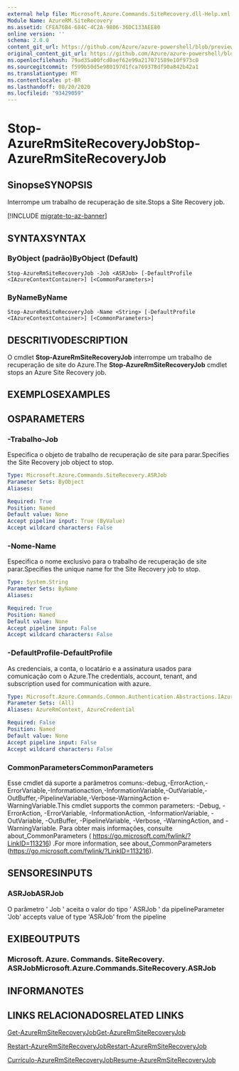 ```yaml
---
external help file: Microsoft.Azure.Commands.SiteRecovery.dll-Help.xml
Module Name: AzureRM.SiteRecovery
ms.assetid: CFEA76B4-684C-4C2A-9806-36DC133AEE80
online version: ''
schema: 2.0.0
content_git_url: https://github.com/Azure/azure-powershell/blob/preview/src/ResourceManager/SiteRecovery/Commands.SiteRecovery/help/Stop-AzureRmSiteRecoveryJob.md
original_content_git_url: https://github.com/Azure/azure-powershell/blob/preview/src/ResourceManager/SiteRecovery/Commands.SiteRecovery/help/Stop-AzureRmSiteRecoveryJob.md
ms.openlocfilehash: 79ad35a00fcd0aef62e99a217071589e10f973c0
ms.sourcegitcommit: f599b50d5e980197d1fca769378df90a842b42a1
ms.translationtype: MT
ms.contentlocale: pt-BR
ms.lasthandoff: 08/20/2020
ms.locfileid: "93429059"
---
```

# <span data-ttu-id="0757a-101">Stop-AzureRmSiteRecoveryJob</span><span class="sxs-lookup"><span data-stu-id="0757a-101">Stop-AzureRmSiteRecoveryJob</span></span>

## <span data-ttu-id="0757a-102">Sinopse</span><span class="sxs-lookup"><span data-stu-id="0757a-102">SYNOPSIS</span></span>
<span data-ttu-id="0757a-103">Interrompe um trabalho de recuperação de site.</span><span class="sxs-lookup"><span data-stu-id="0757a-103">Stops a Site Recovery job.</span></span>

[!INCLUDE [migrate-to-az-banner](../../includes/migrate-to-az-banner.md)]

## <span data-ttu-id="0757a-104">SYNTAX</span><span class="sxs-lookup"><span data-stu-id="0757a-104">SYNTAX</span></span>

### <span data-ttu-id="0757a-105">ByObject (padrão)</span><span class="sxs-lookup"><span data-stu-id="0757a-105">ByObject (Default)</span></span>
```
Stop-AzureRmSiteRecoveryJob -Job <ASRJob> [-DefaultProfile <IAzureContextContainer>] [<CommonParameters>]
```

### <span data-ttu-id="0757a-106">ByName</span><span class="sxs-lookup"><span data-stu-id="0757a-106">ByName</span></span>
```
Stop-AzureRmSiteRecoveryJob -Name <String> [-DefaultProfile <IAzureContextContainer>] [<CommonParameters>]
```

## <span data-ttu-id="0757a-107">DESCRITIVO</span><span class="sxs-lookup"><span data-stu-id="0757a-107">DESCRIPTION</span></span>
<span data-ttu-id="0757a-108">O cmdlet **Stop-AzureRmSiteRecoveryJob** interrompe um trabalho de recuperação de site do Azure.</span><span class="sxs-lookup"><span data-stu-id="0757a-108">The **Stop-AzureRmSiteRecoveryJob** cmdlet stops an Azure Site Recovery job.</span></span>

## <span data-ttu-id="0757a-109">EXEMPLOS</span><span class="sxs-lookup"><span data-stu-id="0757a-109">EXAMPLES</span></span>

## <span data-ttu-id="0757a-110">OS</span><span class="sxs-lookup"><span data-stu-id="0757a-110">PARAMETERS</span></span>

### <span data-ttu-id="0757a-111">-Trabalho</span><span class="sxs-lookup"><span data-stu-id="0757a-111">-Job</span></span>
<span data-ttu-id="0757a-112">Especifica o objeto de trabalho de recuperação de site para parar.</span><span class="sxs-lookup"><span data-stu-id="0757a-112">Specifies the Site Recovery job object to stop.</span></span>

```yaml
Type: Microsoft.Azure.Commands.SiteRecovery.ASRJob
Parameter Sets: ByObject
Aliases: 

Required: True
Position: Named
Default value: None
Accept pipeline input: True (ByValue)
Accept wildcard characters: False
```

### <span data-ttu-id="0757a-113">-Nome</span><span class="sxs-lookup"><span data-stu-id="0757a-113">-Name</span></span>
<span data-ttu-id="0757a-114">Especifica o nome exclusivo para o trabalho de recuperação de site parar.</span><span class="sxs-lookup"><span data-stu-id="0757a-114">Specifies the unique name for the Site Recovery job to stop.</span></span>

```yaml
Type: System.String
Parameter Sets: ByName
Aliases: 

Required: True
Position: Named
Default value: None
Accept pipeline input: False
Accept wildcard characters: False
```

### <span data-ttu-id="0757a-115">-DefaultProfile</span><span class="sxs-lookup"><span data-stu-id="0757a-115">-DefaultProfile</span></span>
<span data-ttu-id="0757a-116">As credenciais, a conta, o locatário e a assinatura usados para comunicação com o Azure.</span><span class="sxs-lookup"><span data-stu-id="0757a-116">The credentials, account, tenant, and subscription used for communication with azure.</span></span>

```yaml
Type: Microsoft.Azure.Commands.Common.Authentication.Abstractions.IAzureContextContainer
Parameter Sets: (All)
Aliases: AzureRmContext, AzureCredential

Required: False
Position: Named
Default value: None
Accept pipeline input: False
Accept wildcard characters: False
```

### <span data-ttu-id="0757a-117">CommonParameters</span><span class="sxs-lookup"><span data-stu-id="0757a-117">CommonParameters</span></span>
<span data-ttu-id="0757a-118">Esse cmdlet dá suporte a parâmetros comuns:-debug,-ErrorAction,-ErrorVariable,-Informationaction,-InformationVariable,-OutVariable,-OutBuffer,-PipelineVariable,-Verbose-WarningAction e-WarningVariable.</span><span class="sxs-lookup"><span data-stu-id="0757a-118">This cmdlet supports the common parameters: -Debug, -ErrorAction, -ErrorVariable, -InformationAction, -InformationVariable, -OutVariable, -OutBuffer, -PipelineVariable, -Verbose, -WarningAction, and -WarningVariable.</span></span> <span data-ttu-id="0757a-119">Para obter mais informações, consulte about_CommonParameters ( https://go.microsoft.com/fwlink/?LinkID=113216) .</span><span class="sxs-lookup"><span data-stu-id="0757a-119">For more information, see about_CommonParameters (https://go.microsoft.com/fwlink/?LinkID=113216).</span></span>

## <span data-ttu-id="0757a-120">SENSORES</span><span class="sxs-lookup"><span data-stu-id="0757a-120">INPUTS</span></span>

### <span data-ttu-id="0757a-121">ASRJob</span><span class="sxs-lookup"><span data-stu-id="0757a-121">ASRJob</span></span>
<span data-ttu-id="0757a-122">O parâmetro ' Job ' aceita o valor do tipo ' ASRJob ' da pipeline</span><span class="sxs-lookup"><span data-stu-id="0757a-122">Parameter 'Job' accepts value of type 'ASRJob' from the pipeline</span></span>

## <span data-ttu-id="0757a-123">EXIBE</span><span class="sxs-lookup"><span data-stu-id="0757a-123">OUTPUTS</span></span>

### <span data-ttu-id="0757a-124">Microsoft. Azure. Commands. SiteRecovery. ASRJob</span><span class="sxs-lookup"><span data-stu-id="0757a-124">Microsoft.Azure.Commands.SiteRecovery.ASRJob</span></span>

## <span data-ttu-id="0757a-125">INFORMA</span><span class="sxs-lookup"><span data-stu-id="0757a-125">NOTES</span></span>

## <span data-ttu-id="0757a-126">LINKS RELACIONADOS</span><span class="sxs-lookup"><span data-stu-id="0757a-126">RELATED LINKS</span></span>

[<span data-ttu-id="0757a-127">Get-AzureRmSiteRecoveryJob</span><span class="sxs-lookup"><span data-stu-id="0757a-127">Get-AzureRmSiteRecoveryJob</span></span>](./Get-AzureRmSiteRecoveryJob.md)

[<span data-ttu-id="0757a-128">Restart-AzureRmSiteRecoveryJob</span><span class="sxs-lookup"><span data-stu-id="0757a-128">Restart-AzureRmSiteRecoveryJob</span></span>](./Restart-AzureRmSiteRecoveryJob.md)

[<span data-ttu-id="0757a-129">Currículo-AzureRmSiteRecoveryJob</span><span class="sxs-lookup"><span data-stu-id="0757a-129">Resume-AzureRmSiteRecoveryJob</span></span>](./Resume-AzureRmSiteRecoveryJob.md)
